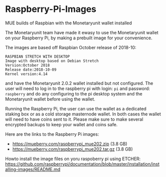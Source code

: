 # Raspberry-Pi-Images
MUE builds of Raspbian with the Monetaryunit wallet installed

The Monetaryunit team have made it ewasy to use the Monetaryunit wallet on your Raspberry Pi, by making a prebuilt image for your convenience. 

The images are based off Raspbian October release of 2018-10: 

    RASPBIAN STRETCH WITH DESKTOP
    Image with desktop based on Debian Stretch
    Version:October 2018
    Release date:2018-10-09
    Kernel version:4.14

and have the Monetaryunit 2.0.2 wallet installed but not configured. The user will need to log in to the raspberry pi with login: `pi` and password: `raspberry` and do any configuring to the pi desktop system and the Monetaryunit wallet before using the wallet.

Running the Raspberry Pi, the user can use the wallet as a dedicated staking box or as a cold storage masternode wallet. In both cases the wallet will need to have coins sent to it. Please make sure to make several encrypted backups to keep your wallet and coins safe.

Here are the links to the Raspberry Pi images:

* https://mueberry.com/raspberrypi_mue202.zip (3.8 GB)
* https://mueberry.com/raspberrypi_mue202.tar.gz (3.8 GB) 


Howto install the image files on yoru raspoberry pi using ETCHER:
https://github.com/raspberrypi/documentation/blob/master/installation/installing-images/README.md
